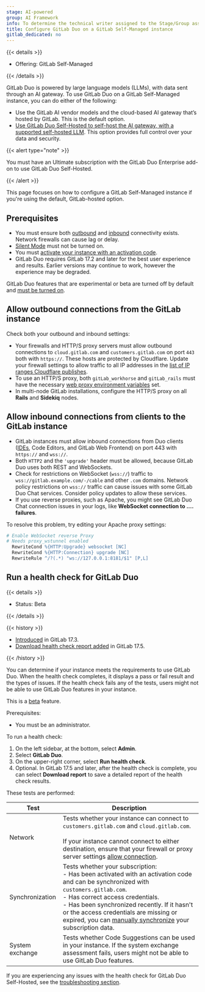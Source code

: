 ```yaml
---
stage: AI-powered
group: AI Framework
info: To determine the technical writer assigned to the Stage/Group associated with this page, see https://handbook.gitlab.com/handbook/product/ux/technical-writing/#assignments
title: Configure GitLab Duo on a GitLab Self-Managed instance
gitlab_dedicated: no
---
```


{{< details >}}

- Offering: GitLab Self-Managed

{{< /details >}}

GitLab Duo is powered by large language models (LLMs), with data sent through an AI gateway.
To use GitLab Duo on a GitLab Self-Managed instance, you can do either of the following:

- Use the GitLab AI vendor models and the cloud-based AI gateway that’s hosted by
  GitLab. This is the default option.
- [Use GitLab Duo Self-Hosted to self-host the AI gateway, with a supported self-hosted LLM](../../administration/gitlab_duo_self_hosted/_index.md#set-up-a-gitlab-duo-self-hosted-infrastructure).
  This option provides full control over your data and security.

{{< alert type="note" >}}

You must have an Ultimate subscription with the GitLab Duo Enterprise add-on to use GitLab Duo Self-Hosted.

{{< /alert >}}

This page focuses on how to configure a GitLab Self-Managed instance if you're using the default, GitLab-hosted option.

## Prerequisites

- You must ensure both [outbound](#allow-outbound-connections-from-the-gitlab-instance)
  and [inbound](#allow-inbound-connections-from-clients-to-the-gitlab-instance) connectivity exists.
  Network firewalls can cause lag or delay.
- [Silent Mode](../../administration/silent_mode/_index.md) must not be turned on.
- You must [activate your instance with an activation code](../../administration/license.md#activate-gitlab-ee).
- GitLab Duo requires GitLab 17.2 and later for the best user experience and results. Earlier versions may continue to work, however the experience may be degraded.

GitLab Duo features that are experimental or beta are turned off by default
and [must be turned on](turn_on_off.md#turn-on-beta-and-experimental-features).

## Allow outbound connections from the GitLab instance

 Check both your outbound and inbound settings:

- Your firewalls and HTTP/S proxy servers must allow outbound connections
  to `cloud.gitlab.com` and `customers.gitlab.com` on port `443` both with `https://`.
  These hosts are protected by Cloudflare. Update your firewall settings to allow traffic to
  all IP addresses in the [list of IP ranges Cloudflare publishes](https://www.cloudflare.com/ips/).
- To use an HTTP/S proxy, both `gitLab_workhorse` and `gitLab_rails` must have the necessary
  [web proxy environment variables](https://docs.gitlab.com/omnibus/settings/environment-variables.html) set.
- In multi-node GitLab installations, configure the HTTP/S proxy on all **Rails** and **Sidekiq** nodes.

## Allow inbound connections from clients to the GitLab instance

- GitLab instances must allow inbound connections from Duo clients ([IDEs](../../editor_extensions/_index.md),
  Code Editors, and GitLab Web Frontend) on port 443 with `https://` and `wss://`.
- Both `HTTP2` and the `'upgrade'` header must be allowed, because GitLab Duo
  uses both REST and WebSockets.
- Check for restrictions on WebSocket (`wss://`) traffic to `wss://gitlab.example.com/-/cable` and other `.com` domains.
  Network policy restrictions on `wss://` traffic can cause issues with some GitLab Duo Chat
  services. Consider policy updates to allow these services.
- If you use reverse proxies, such as Apache, you might see GitLab Duo Chat connection issues in your
  logs, like **WebSocket connection to .... failures**.

To resolve this problem, try editing your Apache proxy settings:

```apache
# Enable WebSocket reverse Proxy
# Needs proxy_wstunnel enabled
  RewriteCond %{HTTP:Upgrade} websocket [NC]
  RewriteCond %{HTTP:Connection} upgrade [NC]
  RewriteRule ^/?(.*) "ws://127.0.0.1:8181/$1" [P,L]
```

## Run a health check for GitLab Duo

{{< details >}}

- Status: Beta

{{< /details >}}

{{< history >}}

- [Introduced](https://gitlab.com/gitlab-org/gitlab/-/merge_requests/161997) in GitLab 17.3.
- [Download health check report added](https://gitlab.com/gitlab-org/gitlab/-/merge_requests/165032) in GitLab 17.5.

{{< /history >}}

You can determine if your instance meets the requirements to use GitLab Duo.
When the health check completes, it displays a pass or fail result and the types of issues.
If the health check fails any of the tests, users might not be able to use GitLab Duo features in your instance.

This is a [beta](../../policy/development_stages_support.md) feature.

Prerequisites:

- You must be an administrator.

To run a health check:

1. On the left sidebar, at the bottom, select **Admin**.
1. Select **GitLab Duo**.
1. On the upper-right corner, select **Run health check**.
1. Optional. In GitLab 17.5 and later, after the health check is complete, you can select **Download report** to save a detailed report of the health check results.

These tests are performed:

| Test | Description |
|-----------------|-------------|
| Network | Tests whether your instance can connect to `customers.gitlab.com` and `cloud.gitlab.com`.<br><br>If your instance cannot connect to either destination, ensure that your firewall or proxy server settings [allow connection](setup.md). |
| Synchronization | Tests whether your subscription: <br>- Has been activated with an activation code and can be synchronized with `customers.gitlab.com`.<br>- Has correct access credentials.<br>- Has been synchronized recently. If it hasn't or the access credentials are missing or expired, you can [manually synchronize](../../subscriptions/self_managed/_index.md#manually-synchronize-subscription-data) your subscription data. |
| System exchange | Tests whether Code Suggestions can be used in your instance. If the system exchange assessment fails, users might not be able to use GitLab Duo features. |

If you are experiencing any issues with the health check for GitLab Duo Self-Hosted, see the [troubleshooting section](../../administration/gitlab_duo_self_hosted/troubleshooting.md#gitlab-duo-health-check-is-not-working).
